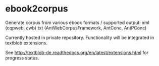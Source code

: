 ebook2corpus
============

Generate corpus from various ebook formats / supported output: xml (cqpweb, cwb) txt (AntWebCorpusFramework, AntConc, AntPConc)

Currently hosted in private repository. Functionality will be integrated in textblob extensions.

See http://textblob-de.readthedocs.org/en/latest/extensions.html for progress status.
